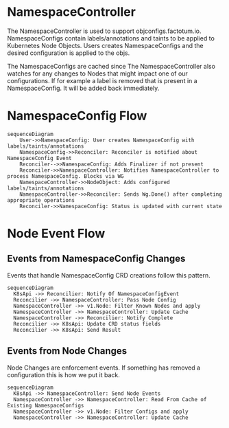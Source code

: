 # NamespaceController

The NamespaceController is used to support objconfigs.factotum.io. NamespaceConfigs contain labels/annotations and taints to be applied to Kubernetes Node Objects. Users creates NamespaceConfigs and the desired configuration is applied to the objs. 

The NamespaceConfigs are cached since The NamespaceController also watches for any changes to Nodes that might impact one of our configurations. If for example a label is removed that is present in a NamespaceConfig. It will be added back immediately.


# NamespaceConfig Flow

```mermaid
sequenceDiagram
    User->>NamespaceConfig: User creates NamespaceConfig with labels/taints/annotations
    NamespaceConfig->>Reconciler: Reconciler is notified about NamespaceConfig Event
    Reconciler-->>NamespaceConfig: Adds Finalizer if not present
    Reconciler->>NamespaceController: Notifies NamespaceController to process NamespaceConfig. Blocks via WG
    NamespaceController->>NodeObject: Adds configured labels/taints/annotations
    NamespaceController->>Reconciler: Sends Wg.Done() after completing appropriate operations
    Reconciler->>NamespaceConfig: Status is updated with current state
```

# Node Event Flow

## Events from NamespaceConfig Changes

Events that handle NamespaceConfig CRD creations follow this pattern.

```mermaid
sequenceDiagram
  K8sApi ->> Reconcilier: Notify Of NamespaceConfigEvent
  Reconcilier ->> NamespaceController: Pass Node Config
  NamespaceController ->> v1.Node: Filter Known Nodes and apply
  NamespaceController ->> NamespaceController: Update Cache
  NamespaceController ->> Reconcilier: Notify Complete
  Reconcilier ->> K8sApi: Update CRD status fields
  Reconcilier ->> K8sApi: Send Result
```

## Events from Node Changes

Node Changes are enforcement events. If something has removed a configuration this is how we put it back.

```mermaid
sequenceDiagram
  K8sApi ->> NamespaceController: Send Node Events
  NamespaceController ->> NamespaceController: Read From Cache of Existing NamespaceConfigs
  NamespaceController ->> v1.Node: Filter Configs and apply
  NamespaceController ->> NamespaceController: Update Cache  
```
